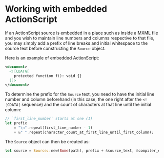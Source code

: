 # Working with embedded ActionScript

If an ActionScript source is embedded in a place such as inside a MXML file and you wish to maintain line numbers and columns respective to that file, you may simply add a prefix of line breaks and initial whitespace to the source text before constructing the `Source` object.

Here is an example of embedded ActionScript:

```xml
<document>
  <![CDATA[
    protected function f(): void {}
  ]]>
</document>
```

To determine the prefix for the `Source` text, you need to have the initial line number and column beforehand (in this case, the one right after the `<![CDATA[` sequence) and the count of characters at that line until the initial column:

```rust
// `first_line_number` starts at one (1)
let prefix
    = "\n".repeat(first_line_number - 1)
    + &" ".repeat(character_count_at_first_line_until_first_column);
```

The `Source` object can then be created as:

```rust
let source = Source::new(Some(path), prefix + &source_text, &compiler_options);
```